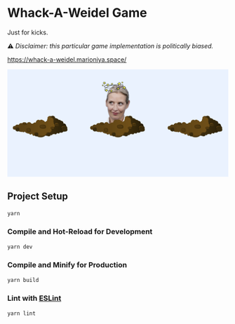 # Whack-A-Weidel Game

Just for kicks.

⚠️ *Disclaimer: this particular game implementation is politically biased.*

https://whack-a-weidel.marioniya.space/

![screenshot.png](public/screenshot.png)

## Project Setup

```sh
yarn
```

### Compile and Hot-Reload for Development

```sh
yarn dev
```

### Compile and Minify for Production

```sh
yarn build
```

### Lint with [ESLint](https://eslint.org/)

```sh
yarn lint
```
